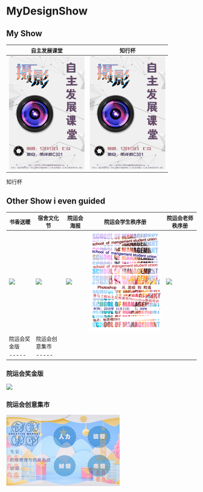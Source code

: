 # MyDesignShow
## My Show
| 自主发展课堂 | 知行杯 |
| ----- | ----- |
<img src="https://github.com/Chen-X666/MyDesignShow/blob/main/%E8%87%AA%E4%B8%BB%E5%8F%91%E5%B1%95%E8%AF%BE%E9%A2%982020.jpg" width="200px" class="small-img"/> |<img src="https://github.com/Chen-X666/MyDesignShow/blob/main/%E8%87%AA%E4%B8%BB%E5%8F%91%E5%B1%95%E8%AF%BE%E9%A2%982020.jpg" width="200px" class="small-img"/> 

知行杯
##  Other Show i even guided

| 书香送暖 | 宿舍文化节 | 院运会海报 | 院运会学生秩序册 | 院运会老师秩序册 |
| ----- | ----- | ----- | ----- | ----- |
<img src="https://github.com/Chen-X666/MyDesignShow/blob/main/%E4%B9%A6%E9%A6%99.jpg" width="300px" class="small-img"/> |<img src="https://github.com/Chen-X666/MyDesignShow/blob/main/%E5%AE%BF%E8%88%8D.jpg" width="300px" class="small-img"/>|<img src="https://github.com/Chen-X666/MyDesignShow/blob/main/%E9%99%A2%E8%BF%90%E4%BC%9A.jpg" width="300px" class="small-img"/>|<img src="https://github.com/Chen-X666/MyDesignShow/blob/a57648d42caf81b697396be57f181324b5a00345/%E8%87%AA%E4%B8%BB%E5%8F%91%E5%B1%95%E8%AF%BE%E5%A0%822.jpg" width="300px"/>|<img src="https://github.com/Chen-X666/MyDesignShow/blob/main/yyh1.jpg" width="300px"/>
| 院运会奖金版 | 院运会创意集市 |
 | ----- | ----- |
### 院运会奖金版
<img src="https://github.com/Chen-X666/MyDesignShow/blob/main/yyh1.jpg" width="300px" class="small-img"/>

### 院运会创意集市
<img src="https://github.com/Chen-X666/MyDesignShow/blob/main/%E4%BF%A1%E7%AE%A1.jpg" width="300px" class="small-img"/>
